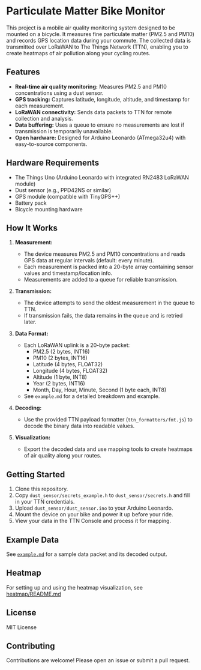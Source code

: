 # Particulate Matter Bike Monitor

This project is a mobile air quality monitoring system designed to be mounted on a bicycle. It measures fine particulate matter (PM2.5 and PM10) and records GPS location data during your commute. The collected data is transmitted over LoRaWAN to The Things Network (TTN), enabling you to create heatmaps of air pollution along your cycling routes.

## Features

- **Real-time air quality monitoring:** Measures PM2.5 and PM10 concentrations using a dust sensor.
- **GPS tracking:** Captures latitude, longitude, altitude, and timestamp for each measurement.
- **LoRaWAN connectivity:** Sends data packets to TTN for remote collection and analysis.
- **Data buffering:** Uses a queue to ensure no measurements are lost if transmission is temporarily unavailable.
- **Open hardware:** Designed for Arduino Leonardo (ATmega32u4) with easy-to-source components.

## Hardware Requirements

- The Things Uno (Arduino Leonardo with integrated RN2483 LoRaWAN module)
- Dust sensor (e.g., PPD42NS or similar)
- GPS module (compatible with TinyGPS++)
- Battery pack
- Bicycle mounting hardware

## How It Works

1. **Measurement:**
   - The device measures PM2.5 and PM10 concentrations and reads GPS data at regular intervals (default: every minute).
   - Each measurement is packed into a 20-byte array containing sensor values and timestamp/location info.
   - Measurements are added to a queue for reliable transmission.

2. **Transmission:**
   - The device attempts to send the oldest measurement in the queue to TTN.
   - If transmission fails, the data remains in the queue and is retried later.

3. **Data Format:**
   - Each LoRaWAN uplink is a 20-byte packet:
     - PM2.5 (2 bytes, INT16)
     - PM10 (2 bytes, INT16)
     - Latitude (4 bytes, FLOAT32)
     - Longitude (4 bytes, FLOAT32)
     - Altitude (1 byte, INT8)
     - Year (2 bytes, INT16)
     - Month, Day, Hour, Minute, Second (1 byte each, INT8)
   - See `example.md` for a detailed breakdown and example.

4. **Decoding:**
   - Use the provided TTN payload formatter (`ttn_formatters/fmt.js`) to decode the binary data into readable values.

5. **Visualization:**
   - Export the decoded data and use mapping tools to create heatmaps of air quality along your routes.

## Getting Started

1. Clone this repository.
2. Copy `dust_sensor/secrets_example.h` to `dust_sensor/secrets.h` and fill in your TTN credentials.
3. Upload `dust_sensor/dust_sensor.ino` to your Arduino Leonardo.
4. Mount the device on your bike and power it up before your ride.
5. View your data in the TTN Console and process it for mapping.

## Example Data

See [`example.md`](example.md) for a sample data packet and its decoded output.

## Heatmap

For setting up and using the heatmap visualization, see [heatmap/README.md](heatmap/README.md)

## License

MIT License

## Contributing

Contributions are welcome! Please open an issue or submit a pull request.
